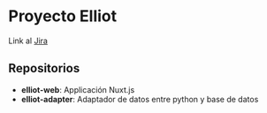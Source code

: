 # Proyecto Elliot

Link al [Jira](https://diazelliot.atlassian.net/jira/software/projects/DELT/boards/2/backlog)

## Repositorios

-  **elliot-web**: Applicación Nuxt.js
-  **elliot-adapter**: Adaptador de datos entre python y base de datos
